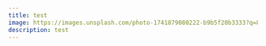 ```yaml
---
title: test
image: https://images.unsplash.com/photo-1741879080222-b9b5f20b3333?q=80&w=1326&auto=format&fit=crop&ixlib=rb-4.0.3&ixid=M3wxMjA3fDB8MHxwaG90by1wYWdlfHx8fGVufDB8fHx8fA%3D%3D
description: test
---
```

